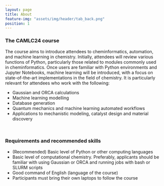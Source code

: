 ```yaml
---
layout: page
title: About
feature-img: "assets/img/header/tab_back.png"
position: 1
---
```


### The CAMLC24 course

The course aims to introduce attendees to cheminformatics, automation, and machine learning in chemistry. Initially, attendees will review various functions of Python, particularly those related to modules commonly used in cheminformatics. Once users are familiar with Python environments and Jupyter Notebooks, machine learning will be introduced, with a focus on state-of-the-art implementations in the field of chemistry. It is particularly relevant for attendees who work with the following:

* Gaussian and ORCA calculations<br>
* Machine learning modelling<br>
* Database generation<br>
* Quantum mechanics and machine learning automated workflows<br>
* Applications to mechanistic modeling, catalyst design and material discovery<br>

<br>

### Requirements and recommended skills

* (Recommended) Basic level of Python or other computing languages
* Basic level of computational chemistry. Preferably, applicants should be familiar with using Gaussian or ORCA and running jobs with bash or SLURM scripts
* Good command of English (language of the course)
* Participants must bring their own laptops to follow the course
